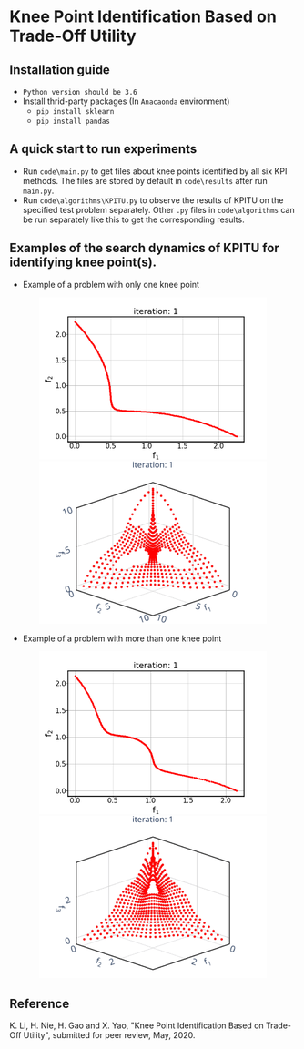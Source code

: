 # Knee Point Identification Based on Trade-Off Utility

## Installation guide
* `Python version should be 3.6`
* Install thrid-party packages (In `Anacaonda` environment)
    * `pip install sklearn`
    * `pip install pandas`

## A quick start to run experiments
* Run `code\main.py` to get files about knee points identified by all six KPI methods. The files are stored by default in `code\results` after run `main.py`.
* Run `code\algorithms\KPITU.py` to observe the results of KPITU on the specified test problem separately. Other `.py` files in `code\algorithms` can be run separately like this to get the corresponding results.

## Examples of the search dynamics of KPITU for identifying knee point(s).
- Example of a problem with only one knee point
<p align="center">
    <img src="https://github.com/COLA-Laboratory/kpi/blob/master/gif/PMOP1_M2_A2.gif" width="400"/><img src="https://github.com/COLA-Laboratory/kpi/blob/master/gif/PMOP1_M3_A2.gif" width="400"/>
</p>

- Example of a problem with more than one knee point
<p align="center">
    <img src="https://github.com/COLA-Laboratory/kpi/blob/master/gif/PMOP1_M2_A4.gif" width="400"/><img src="https://github.com/COLA-Laboratory/kpi/blob/master/gif/PMOP1_M3_A4.gif" width="400"/>
</p>

## Reference
K. Li, H. Nie, H. Gao and X. Yao, "Knee Point Identification Based on Trade-Off Utility", submitted for peer review, May, 2020.
